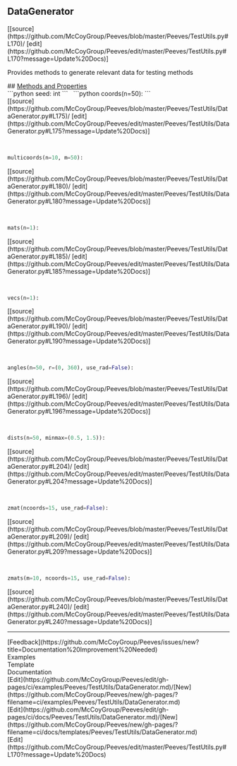 ## <a id="Peeves.TestUtils.DataGenerator">DataGenerator</a> 

<div class="docs-source-link" markdown="1">
[[source](https://github.com/McCoyGroup/Peeves/blob/master/Peeves/TestUtils.py#L170)/
[edit](https://github.com/McCoyGroup/Peeves/edit/master/Peeves/TestUtils.py#L170?message=Update%20Docs)]
</div>

Provides methods to generate relevant data for testing methods







<div class="collapsible-section">
 <div class="collapsible-section collapsible-section-header" markdown="1">
## <a class="collapse-link" data-toggle="collapse" href="#methods" markdown="1"> Methods and Properties</a> <a class="float-right" data-toggle="collapse" href="#methods"><i class="fa fa-chevron-down"></i></a>
 </div>
 <div class="collapsible-section collapsible-section-body collapse " id="methods" markdown="1">
 ```python
seed: int
```
<a id="Peeves.TestUtils.DataGenerator.coords" class="docs-object-method">&nbsp;</a> 
```python
coords(n=50): 
```
<div class="docs-source-link" markdown="1">
[[source](https://github.com/McCoyGroup/Peeves/blob/master/Peeves/TestUtils/DataGenerator.py#L175)/
[edit](https://github.com/McCoyGroup/Peeves/edit/master/Peeves/TestUtils/DataGenerator.py#L175?message=Update%20Docs)]
</div>


<a id="Peeves.TestUtils.DataGenerator.multicoords" class="docs-object-method">&nbsp;</a> 
```python
multicoords(n=10, m=50): 
```
<div class="docs-source-link" markdown="1">
[[source](https://github.com/McCoyGroup/Peeves/blob/master/Peeves/TestUtils/DataGenerator.py#L180)/
[edit](https://github.com/McCoyGroup/Peeves/edit/master/Peeves/TestUtils/DataGenerator.py#L180?message=Update%20Docs)]
</div>


<a id="Peeves.TestUtils.DataGenerator.mats" class="docs-object-method">&nbsp;</a> 
```python
mats(n=1): 
```
<div class="docs-source-link" markdown="1">
[[source](https://github.com/McCoyGroup/Peeves/blob/master/Peeves/TestUtils/DataGenerator.py#L185)/
[edit](https://github.com/McCoyGroup/Peeves/edit/master/Peeves/TestUtils/DataGenerator.py#L185?message=Update%20Docs)]
</div>


<a id="Peeves.TestUtils.DataGenerator.vecs" class="docs-object-method">&nbsp;</a> 
```python
vecs(n=1): 
```
<div class="docs-source-link" markdown="1">
[[source](https://github.com/McCoyGroup/Peeves/blob/master/Peeves/TestUtils/DataGenerator.py#L190)/
[edit](https://github.com/McCoyGroup/Peeves/edit/master/Peeves/TestUtils/DataGenerator.py#L190?message=Update%20Docs)]
</div>


<a id="Peeves.TestUtils.DataGenerator.angles" class="docs-object-method">&nbsp;</a> 
```python
angles(n=50, r=(0, 360), use_rad=False): 
```
<div class="docs-source-link" markdown="1">
[[source](https://github.com/McCoyGroup/Peeves/blob/master/Peeves/TestUtils/DataGenerator.py#L196)/
[edit](https://github.com/McCoyGroup/Peeves/edit/master/Peeves/TestUtils/DataGenerator.py#L196?message=Update%20Docs)]
</div>


<a id="Peeves.TestUtils.DataGenerator.dists" class="docs-object-method">&nbsp;</a> 
```python
dists(n=50, minmax=(0.5, 1.5)): 
```
<div class="docs-source-link" markdown="1">
[[source](https://github.com/McCoyGroup/Peeves/blob/master/Peeves/TestUtils/DataGenerator.py#L204)/
[edit](https://github.com/McCoyGroup/Peeves/edit/master/Peeves/TestUtils/DataGenerator.py#L204?message=Update%20Docs)]
</div>


<a id="Peeves.TestUtils.DataGenerator.zmat" class="docs-object-method">&nbsp;</a> 
```python
zmat(ncoords=15, use_rad=False): 
```
<div class="docs-source-link" markdown="1">
[[source](https://github.com/McCoyGroup/Peeves/blob/master/Peeves/TestUtils/DataGenerator.py#L209)/
[edit](https://github.com/McCoyGroup/Peeves/edit/master/Peeves/TestUtils/DataGenerator.py#L209?message=Update%20Docs)]
</div>


<a id="Peeves.TestUtils.DataGenerator.zmats" class="docs-object-method">&nbsp;</a> 
```python
zmats(m=10, ncoords=15, use_rad=False): 
```
<div class="docs-source-link" markdown="1">
[[source](https://github.com/McCoyGroup/Peeves/blob/master/Peeves/TestUtils/DataGenerator.py#L240)/
[edit](https://github.com/McCoyGroup/Peeves/edit/master/Peeves/TestUtils/DataGenerator.py#L240?message=Update%20Docs)]
</div>
 </div>
</div>











---


<div markdown="1" class="text-muted">
<div class="container">
  <div class="row">
   <div class="col" markdown="1">
[Feedback](https://github.com/McCoyGroup/Peeves/issues/new?title=Documentation%20Improvement%20Needed)   
</div>
</div>
  <div class="row">
   <div class="col" markdown="1">
Examples   
</div>
   <div class="col" markdown="1">
Template   
</div>
   <div class="col" markdown="1">
Documentation   
</div>
</div>
  <div class="row">
   <div class="col" markdown="1">
[Edit](https://github.com/McCoyGroup/Peeves/edit/gh-pages/ci/examples/Peeves/TestUtils/DataGenerator.md)/[New](https://github.com/McCoyGroup/Peeves/new/gh-pages/?filename=ci/examples/Peeves/TestUtils/DataGenerator.md)   
</div>
   <div class="col" markdown="1">
[Edit](https://github.com/McCoyGroup/Peeves/edit/gh-pages/ci/docs/Peeves/TestUtils/DataGenerator.md)/[New](https://github.com/McCoyGroup/Peeves/new/gh-pages/?filename=ci/docs/templates/Peeves/TestUtils/DataGenerator.md)   
</div>
   <div class="col" markdown="1">
[Edit](https://github.com/McCoyGroup/Peeves/edit/master/Peeves/TestUtils.py#L170?message=Update%20Docs)   
</div>
</div>
</div>
</div>